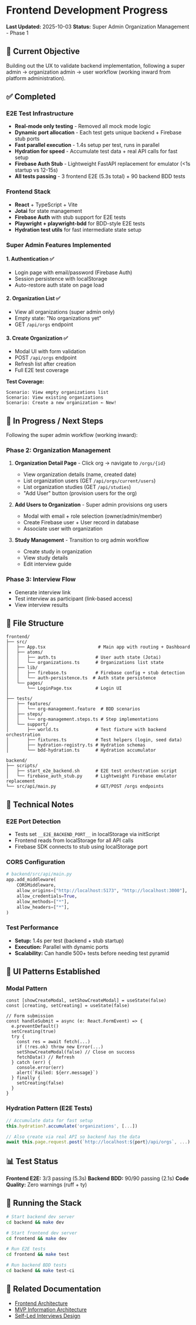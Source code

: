 # Frontend Development Progress

**Last Updated:** 2025-10-03
**Status:** Super Admin Organization Management - Phase 1

## 🎯 Current Objective

Building out the UX to validate backend implementation, following a super admin → organization admin → user workflow (working inward from platform administration).

## ✅ Completed

### E2E Test Infrastructure
- **Real-mode only testing** - Removed all mock mode logic
- **Dynamic port allocation** - Each test gets unique backend + Firebase stub ports
- **Fast parallel execution** - 1.4s setup per test, runs in parallel
- **Hydration for speed** - Accumulate test data + real API calls for fast setup
- **Firebase Auth Stub** - Lightweight FastAPI replacement for emulator (<1s startup vs 12-15s)
- **All tests passing** - 3 frontend E2E (5.3s total) + 90 backend BDD tests

### Frontend Stack
- **React** + TypeScript + Vite
- **Jotai** for state management
- **Firebase Auth** with stub support for E2E tests
- **Playwright + playwright-bdd** for BDD-style E2E tests
- **Hydration test utils** for fast intermediate state setup

### Super Admin Features Implemented

#### 1. Authentication ✅
- Login page with email/password (Firebase Auth)
- Session persistence with localStorage
- Auto-restore auth state on page load

#### 2. Organization List ✅
- View all organizations (super admin only)
- Empty state: "No organizations yet"
- GET `/api/orgs` endpoint

#### 3. Create Organization ✅
- Modal UI with form validation
- POST `/api/orgs` endpoint
- Refresh list after creation
- Full E2E test coverage

**Test Coverage:**
```gherkin
Scenario: View empty organizations list
Scenario: View existing organizations
Scenario: Create a new organization ← New!
```

## 🚧 In Progress / Next Steps

Following the super admin workflow (working inward):

### Phase 2: Organization Management
1. **Organization Detail Page** - Click org → navigate to `/orgs/{id}`
   - View organization details (name, created date)
   - List organization users (GET `/api/orgs/current/users`)
   - List organization studies (GET `/api/studies`)
   - "Add User" button (provision users for the org)

2. **Add Users to Organization** - Super admin provisions org users
   - Modal with email + role selection (owner/admin/member)
   - Create Firebase user + User record in database
   - Associate user with organization

3. **Study Management** - Transition to org admin workflow
   - Create study in organization
   - View study details
   - Edit interview guide

### Phase 3: Interview Flow
- Generate interview link
- Test interview as participant (link-based access)
- View interview results

## 📁 File Structure

```
frontend/
├── src/
│   ├── App.tsx                    # Main app with routing + Dashboard
│   ├── atoms/
│   │   ├── auth.ts               # User auth state (Jotai)
│   │   └── organizations.ts      # Organizations list state
│   ├── lib/
│   │   ├── firebase.ts           # Firebase config + stub detection
│   │   └── auth-persistence.ts  # Auth state persistence
│   └── pages/
│       └── LoginPage.tsx         # Login UI
│
├── tests/
│   ├── features/
│   │   └── org-management.feature  # BDD scenarios
│   ├── steps/
│   │   └── org-management.steps.ts # Step implementations
│   └── support/
│       ├── world.ts              # Test fixture with backend orchestration
│       ├── fixtures.ts           # Test helpers (login, seed data)
│       ├── hydration-registry.ts # Hydration schemas
│       └── bdd-hydration.ts      # Hydration accumulator

backend/
├── scripts/
│   ├── start_e2e_backend.sh      # E2E test orchestration script
│   └── firebase_auth_stub.py     # Lightweight Firebase emulator replacement
└── src/api/main.py               # GET/POST /orgs endpoints
```

## 🔧 Technical Notes

### E2E Port Detection
- Tests set `__E2E_BACKEND_PORT__` in localStorage via initScript
- Frontend reads from localStorage for all API calls
- Firebase SDK connects to stub using localStorage port

### CORS Configuration
```python
# backend/src/api/main.py
app.add_middleware(
    CORSMiddleware,
    allow_origins=["http://localhost:5173", "http://localhost:3000"],
    allow_credentials=True,
    allow_methods=["*"],
    allow_headers=["*"],
)
```

### Test Performance
- **Setup:** 1.4s per test (backend + stub startup)
- **Execution:** Parallel with dynamic ports
- **Scalability:** Can handle 500+ tests before needing test pyramid

## 🎨 UI Patterns Established

### Modal Pattern
```tsx
const [showCreateModal, setShowCreateModal] = useState(false)
const [creating, setCreating] = useState(false)

// Form submission
const handleSubmit = async (e: React.FormEvent) => {
  e.preventDefault()
  setCreating(true)
  try {
    const res = await fetch(...)
    if (!res.ok) throw new Error(...)
    setShowCreateModal(false) // Close on success
    fetchData() // Refresh
  } catch (err) {
    console.error(err)
    alert(`Failed: ${err.message}`)
  } finally {
    setCreating(false)
  }
}
```

### Hydration Pattern (E2E Tests)
```typescript
// Accumulate data for fast setup
this.hydration?.accumulate('organizations', [...])

// Also create via real API so backend has the data
await this.page.request.post(`http://localhost:${port}/api/orgs`, ...)
```

## 📊 Test Status

**Frontend E2E:** 3/3 passing (5.3s)
**Backend BDD:** 90/90 passing (2.1s)
**Code Quality:** Zero warnings (ruff + ty)

## 🚀 Running the Stack

```bash
# Start backend dev server
cd backend && make dev

# Start frontend dev server
cd frontend && make dev

# Run E2E tests
cd frontend && make test

# Run backend BDD tests
cd backend && make test-ci
```

## 🔗 Related Documentation

- [Frontend Architecture](/docs/002-architecture/004-frontend-architecture.md)
- [MVP Information Architecture](/docs/001-overview/mvp_information_architecture.md)
- [Self-Led Interviews Design](/docs/003-plans/001-initial-plan/02_self_led_interviews.md)

